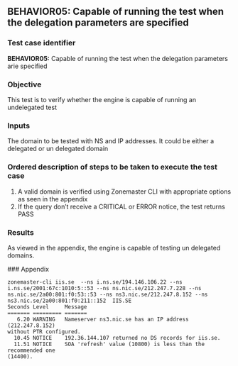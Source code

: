## BEHAVIOR05: Capable of running the test when the delegation parameters are specified

### Test case identifier

**BEHAVIOR05:** Capable of running the test when the delegation parameters arie specified

### Objective 
This test is to verify whether the engine is capable of running an undelegated
test

### Inputs

The domain to be tested with NS and IP addresses. It could be either a delegated
or un delegated domain

### Ordered description of steps to be taken to execute the test case

1. A valid domain is verified using Zonemaster CLI with appropriate options as
seen in the appendix
2. If the query don’t receive a CRITICAL or ERROR notice, the test returns PASS


### Results
As viewed in the appendix, the engine is capable of testing un delegated
domains.

### Appendix
```
zonemaster-cli iis.se  --ns i.ns.se/194.146.106.22 --ns
i.ns.se/2001:67c:1010:5::53 --ns ns.nic.se/212.247.7.228 --ns
ns.nic.se/2a00:801:f0:53::53 --ns ns3.nic.se/212.247.8.152 --ns
ns3.nic.se/2a00:801:f0:211::152  IIS.SE
Seconds Level     Message
======= ========= =======
   6.20 WARNING   Nameserver ns3.nic.se has an IP address (212.247.8.152)
without PTR configured.
  10.45 NOTICE    192.36.144.107 returned no DS records for iis.se.
  11.51 NOTICE    SOA 'refresh' value (10800) is less than the recommended one
(14400).

```

